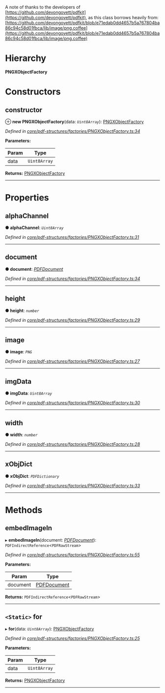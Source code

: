 

A note of thanks to the developers of [https://github.com/devongovett/pdfkit](https://github.com/devongovett/pdfkit), as this class borrows heavily from: [https://github.com/devongovett/pdfkit/blob/e71edab0dd4657b5a767804ba86c94c58d01fbca/lib/image/png.coffee](https://github.com/devongovett/pdfkit/blob/e71edab0dd4657b5a767804ba86c94c58d01fbca/lib/image/png.coffee)

# Hierarchy

**PNGXObjectFactory**

# Constructors

<a id="constructor"></a>

##  constructor

⊕ **new PNGXObjectFactory**(data: *`Uint8Array`*): [PNGXObjectFactory](_core_pdf_structures_factories_pngxobjectfactory_.pngxobjectfactory.md)

*Defined in [core/pdf-structures/factories/PNGXObjectFactory.ts:34](https://github.com/Hopding/pdf-lib/blob/d7334b8/src/core/pdf-structures/factories/PNGXObjectFactory.ts#L34)*

**Parameters:**

| Param | Type |
| ------ | ------ |
| data | `Uint8Array` |

**Returns:** [PNGXObjectFactory](_core_pdf_structures_factories_pngxobjectfactory_.pngxobjectfactory.md)

___

# Properties

<a id="alphachannel"></a>

##  alphaChannel

**● alphaChannel**: *`Uint8Array`*

*Defined in [core/pdf-structures/factories/PNGXObjectFactory.ts:31](https://github.com/Hopding/pdf-lib/blob/d7334b8/src/core/pdf-structures/factories/PNGXObjectFactory.ts#L31)*

___
<a id="document"></a>

##  document

**● document**: *[PDFDocument](_core_pdf_document_pdfdocument_.pdfdocument.md)*

*Defined in [core/pdf-structures/factories/PNGXObjectFactory.ts:34](https://github.com/Hopding/pdf-lib/blob/d7334b8/src/core/pdf-structures/factories/PNGXObjectFactory.ts#L34)*

___
<a id="height"></a>

##  height

**● height**: *`number`*

*Defined in [core/pdf-structures/factories/PNGXObjectFactory.ts:29](https://github.com/Hopding/pdf-lib/blob/d7334b8/src/core/pdf-structures/factories/PNGXObjectFactory.ts#L29)*

___
<a id="image"></a>

##  image

**● image**: *`PNG`*

*Defined in [core/pdf-structures/factories/PNGXObjectFactory.ts:27](https://github.com/Hopding/pdf-lib/blob/d7334b8/src/core/pdf-structures/factories/PNGXObjectFactory.ts#L27)*

___
<a id="imgdata"></a>

##  imgData

**● imgData**: *`Uint8Array`*

*Defined in [core/pdf-structures/factories/PNGXObjectFactory.ts:30](https://github.com/Hopding/pdf-lib/blob/d7334b8/src/core/pdf-structures/factories/PNGXObjectFactory.ts#L30)*

___
<a id="width"></a>

##  width

**● width**: *`number`*

*Defined in [core/pdf-structures/factories/PNGXObjectFactory.ts:28](https://github.com/Hopding/pdf-lib/blob/d7334b8/src/core/pdf-structures/factories/PNGXObjectFactory.ts#L28)*

___
<a id="xobjdict"></a>

##  xObjDict

**● xObjDict**: *`PDFDictionary`*

*Defined in [core/pdf-structures/factories/PNGXObjectFactory.ts:33](https://github.com/Hopding/pdf-lib/blob/d7334b8/src/core/pdf-structures/factories/PNGXObjectFactory.ts#L33)*

___

# Methods

<a id="embedimagein"></a>

##  embedImageIn

▸ **embedImageIn**(document: *[PDFDocument](_core_pdf_document_pdfdocument_.pdfdocument.md)*): `PDFIndirectReference`<`PDFRawStream`>

*Defined in [core/pdf-structures/factories/PNGXObjectFactory.ts:55](https://github.com/Hopding/pdf-lib/blob/d7334b8/src/core/pdf-structures/factories/PNGXObjectFactory.ts#L55)*

**Parameters:**

| Param | Type |
| ------ | ------ |
| document | [PDFDocument](_core_pdf_document_pdfdocument_.pdfdocument.md) |

**Returns:** `PDFIndirectReference`<`PDFRawStream`>

___
<a id="for"></a>

## `<Static>` for

▸ **for**(data: *`Uint8Array`*): [PNGXObjectFactory](_core_pdf_structures_factories_pngxobjectfactory_.pngxobjectfactory.md)

*Defined in [core/pdf-structures/factories/PNGXObjectFactory.ts:25](https://github.com/Hopding/pdf-lib/blob/d7334b8/src/core/pdf-structures/factories/PNGXObjectFactory.ts#L25)*

**Parameters:**

| Param | Type |
| ------ | ------ |
| data | `Uint8Array` |

**Returns:** [PNGXObjectFactory](_core_pdf_structures_factories_pngxobjectfactory_.pngxobjectfactory.md)

___

